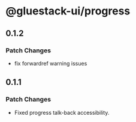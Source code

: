 # @gluestack-ui/progress

## 0.1.2

### Patch Changes

- fix forwardref warning issues

## 0.1.1

### Patch Changes

- Fixed progress talk-back accessibility.
